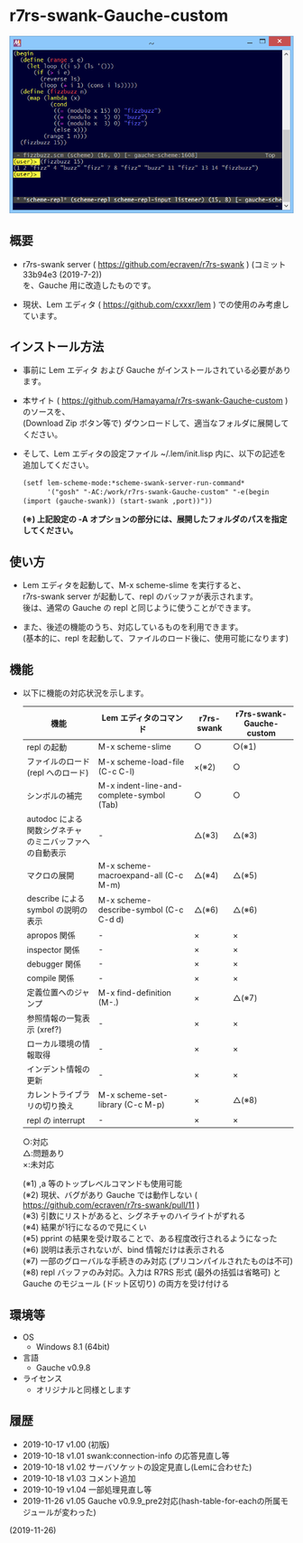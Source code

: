 # r7rs-swank-Gauche-custom

![image](image.png)

## 概要
- r7rs-swank server ( https://github.com/ecraven/r7rs-swank ) (コミット 33b94e3 (2019-7-2))  
  を、Gauche 用に改造したものです。

- 現状、Lem エディタ ( https://github.com/cxxxr/lem ) での使用のみ考慮しています。


## インストール方法
- 事前に Lem エディタ および Gauche がインストールされている必要があります。

- 本サイト ( https://github.com/Hamayama/r7rs-swank-Gauche-custom ) のソースを、  
  (Download Zip ボタン等で) ダウンロードして、適当なフォルダに展開してください。

- そして、Lem エディタの設定ファイル ~/.lem/init.lisp 内に、以下の記述を追加してください。
  ```
  (setf lem-scheme-mode:*scheme-swank-server-run-command*
        '("gosh" "-AC:/work/r7rs-swank-Gauche-custom" "-e(begin (import (gauche-swank)) (start-swank ,port))"))
  ```
  **(※) 上記設定の -A オプションの部分には、展開したフォルダのパスを指定してください。**


## 使い方
- Lem エディタを起動して、M-x scheme-slime を実行すると、  
  r7rs-swank server が起動して、repl のバッファが表示されます。  
  後は、通常の Gauche の repl と同じように使うことができます。

- また、後述の機能のうち、対応しているものを利用できます。  
  (基本的に、repl を起動して、ファイルのロード後に、使用可能になります)


## 機能
- 以下に機能の対応状況を示します。
  
  |<div align="center">機能</div>|<div align="center">Lem エディタのコマンド</div>|<div align="center">r7rs-swank</div>|<div align="center">r7rs-swank-Gauche-custom</div>|
  |---|---|---|---|
  |repl の起動           |M-x scheme-slime                          |○     |○(※1)|
  |ファイルのロード<br>(repl へのロード)|M-x scheme-load-file (C-c C-l)|×(※2)|○     |
  |シンボルの補完        |M-x indent-line-and-complete-symbol (Tab) |○     |○     |
  |autodoc による関数シグネチャ<br>のミニバッファへの自動表示|-     |△(※3)|△(※3)|
  |マクロの展開          |M-x scheme-macroexpand-all (C-c M-m)      |△(※4)|△(※5)|
  |describe による symbol の説明の表示|M-x scheme-describe-symbol (C-c C-d d)|△(※6)|△(※6)|
  |apropos 関係          |-                                         |×     |×     |
  |inspector 関係        |-                                         |×     |×     |
  |debugger 関係         |-                                         |×     |×     |
  |compile 関係          |-                                         |×     |×     |
  |定義位置へのジャンプ  |M-x find-definition (M-.)                 |×     |△(※7)|
  |参照情報の一覧表示 (xref?)|-                                     |×     |×     |
  |ローカル環境の情報取得|-                                         |×     |×     |
  |インデント情報の更新  |-                                         |×     |×     |
  |カレントライブラリの切り換え|M-x scheme-set-library (C-c M-p)    |×     |△(※8)|
  |repl の interrupt     |-                                         |×     |×     |
  
  ○:対応  
  △:問題あり  
  ×:未対応  
  
  (※1) ,a 等のトップレベルコマンドも使用可能  
  (※2) 現状、バグがあり Gauche では動作しない ( https://github.com/ecraven/r7rs-swank/pull/11 )  
  (※3) 引数にリストがあると、シグネチャのハイライトがずれる  
  (※4) 結果が1行になるので見にくい  
  (※5) pprint の結果を受け取ることで、ある程度改行されるようになった  
  (※6) 説明は表示されないが、bind 情報だけは表示される  
  (※7) 一部のグローバルな手続きのみ対応 (プリコンパイルされたものは不可)  
  (※8) repl バッファのみ対応。入力は R7RS 形式 (最外の括弧は省略可) と Gauche のモジュール (ドット区切り) の両方を受け付ける


## 環境等
- OS
  - Windows 8.1 (64bit)
- 言語
  - Gauche v0.9.8
- ライセンス
  - オリジナルと同様とします


## 履歴
- 2019-10-17 v1.00 (初版)
- 2019-10-18 v1.01 swank:connection-info の応答見直し等
- 2019-10-18 v1.02 サーバソケットの設定見直し(Lemに合わせた)
- 2019-10-18 v1.03 コメント追加
- 2019-10-19 v1.04 一部処理見直し等
- 2019-11-26 v1.05 Gauche v0.9.9_pre2対応(hash-table-for-eachの所属モジュールが変わった)


(2019-11-26)
